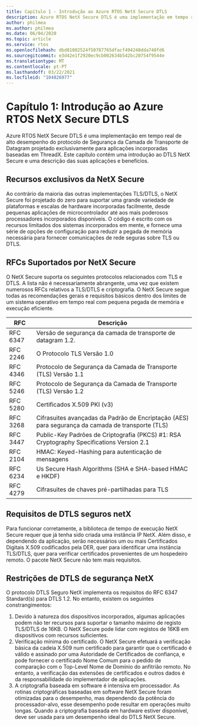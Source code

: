 ```yaml
---
title: Capítulo 1 - Introdução ao Azure RTOS NetX Secure DTLS
description: Azure RTOS NetX Secure DTLS é uma implementação em tempo real do protocolo de Segurança da Camada de Transporte de Datagram projetado para aplicações incorporadas baseadas em ThreadX.
author: philmea
ms.author: philmea
ms.date: 06/04/2020
ms.topic: article
ms.service: rtos
ms.openlocfilehash: dbd81082524f50787765dfacf494248dda740fd6
ms.sourcegitcommit: e3d42e1f2920ec9cb002634b542bc20754f9544e
ms.translationtype: MT
ms.contentlocale: pt-PT
ms.lasthandoff: 03/22/2021
ms.locfileid: "104826977"
---
```

# <a name="chapter-1-introduction-to-azure-rtos-netx-secure-dtls"></a>Capítulo 1: Introdução ao Azure RTOS NetX Secure DTLS

Azure RTOS NetX Secure DTLS é uma implementação em tempo real de alto desempenho do protocolo de Segurança da Camada de Transporte de Datagram projetado exclusivamente para aplicações incorporadas baseadas em ThreadX. Este capítulo contém uma introdução ao DTLS NetX Secure e uma descrição das suas aplicações e benefícios.

## <a name="netx-secure-unique-features"></a>Recursos exclusivos da NetX Secure

Ao contrário da maioria das outras implementações TLS/DTLS, o NetX Secure foi projetado do zero para suportar uma grande variedade de plataformas e escalas de hardware incorporadas facilmente, desde pequenas aplicações de microcontrolador até aos mais poderosos processadores incorporados disponíveis. O código é escrito com os recursos limitados dos sistemas incorporados em mente, e fornece uma série de opções de configuração para reduzir a pegada de memória necessária para fornecer comunicações de rede seguras sobre TLS ou DTLS.

## <a name="rfcs-supported-by-netx-secure"></a>RFCs Suportados por NetX Secure

O NetX Secure suporta os seguintes protocolos relacionados com TLS e DTLS. A lista não é necessariamente abrangente, uma vez que existem numerosos RFCs relativos a TLS/DTLS e criptografia. O NetX Secure segue todas as recomendações gerais e requisitos básicos dentro dos limites de um sistema operativo em tempo real com pequena pegada de memória e execução eficiente.


| RFC | Descrição |
| --- | ----------- |
| RFC 6347 | Versão de segurança da camada de transporte de datagram 1.2. |
| RFC 2246 | O Protocolo TLS Versão 1.0|
| RFC 4346 | Protocolo de Segurança da Camada de Transporte (TLS) Versão 1.1 |
| RFC 5246 | Protocolo de Segurança da Camada de Transporte (TLS) Versão 1.2 |
| RFC 5280 | Certificados X.509 PKI (v3) |
| RFC 3268 | Cifrasuites avançadas da Padrão de Encriptação (AES) para segurança da camada de transporte (TLS) |
| RFC 3447 | Public-Key Padrões de Criptografia (PKCS) #1: RSA Cryptography Specifications Version 2.1 |
| RFC 2104 | HMAC: Keyed-Hashing para autenticação de mensagens |
| RFC 6234 | Us Secure Hash Algorithms (SHA e SHA-based HMAC e HKDF) |
| RFC 4279 | Cifrasuites de chaves pré-partilhadas para TLS |

## <a name="netx-secure-dtls-requirements"></a>Requisitos de DTLS seguros netX

Para funcionar corretamente, a biblioteca de tempo de execução NetX Secure requer que já tenha sido criada uma instância IP NetX. Além disso, e dependendo da aplicação, serão necessários um ou mais Certificados Digitais X.509 codificados pela DER, quer para identificar uma instância TLS/DTLS, quer para verificar certificados provenientes de um hospedeiro remoto. O pacote NetX Secure não tem mais requisitos.

## <a name="netx-secure-dtls-constraints"></a>Restrições de DTLS de segurança NetX

O protocolo DTLS Seguro NetX implementa os requisitos do RFC 6347 Standard(s) para DTLS 1.2. No entanto, existem os seguintes constrangimentos:

1. Devido à natureza dos dispositivos incorporados, algumas aplicações podem não ter recursos para suportar o tamanho máximo de registo TLS/DTLS de 16KB. O NetX Secure pode lidar com registos de 16KB em dispositivos com recursos suficientes.
2. Verificação mínima do certificado. O NetX Secure efetuará a verificação básica da cadeia X.509 num certificado para garantir que o certificado é válido e assinado por uma Autoridade de Certificados de confiança, e pode fornecer o certificado Nome Comum para o pedido de comparação com o Top-Level Nome de Domínio do anfitrião remoto. No entanto, a verificação das extensões de certificados e outros dados é da responsabilidade do implementador de aplicações.
3. A criptografia baseada em software é intensiva em processador. As rotinas criptográficas baseadas em software NetX Secure foram otimizadas para o desempenho, mas dependendo da potência do processador-alvo, esse desempenho pode resultar em operações muito longas. Quando a criptografia baseada em hardware estiver disponível, deve ser usada para um desempenho ideal do DTLS NetX Secure.
